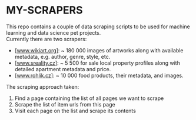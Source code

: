 # MY-SCRAPERS
This repo contains a couple of data scraping scripts to be used for machine learning and data science pet projects. <br>
Currently there are two scrapers:
- [www.wikiart.org]: ~ 180 000 images of artworks along with available metadata, e.g. author, genre, style, etc.
- [www.sreality.cz]: ~ 5 500 for sale local property profiles along with detailed apartment metadata and price.
- [www.rohlik.cz]: ~ 10 000 food products, their metadata, and images.

The scraping approach taken:
1. Find a page containing the list of all pages we want to scrape
2. Scrape the list of item urls from this page
3. Visit each page on the list and scrape its contents